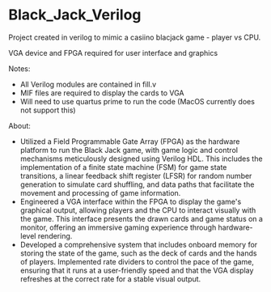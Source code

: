 # Black_Jack_Verilog

Project created in verilog to mimic a casiino blacjack game - player vs CPU.

VGA device and FPGA required for user interface and graphics

Notes:
- All Verilog modules are contained in fill.v
- MIF files are required to display the cards to VGA
- Will need to use quartus prime to run the code (MacOS currently does not support this)

About:
- Utilized a Field Programmable Gate Array (FPGA) as the hardware platform to run the Black Jack game, with game logic and control mechanisms meticulously designed using Verilog HDL. This includes the implementation of a finite state machine (FSM) for game state transitions, a linear feedback shift register (LFSR) for random number generation to simulate card shuffling, and data paths that facilitate the movement and processing of game information.
- Engineered a VGA interface within the FPGA to display the game's graphical output, allowing players and the CPU to interact visually with the game. This interface presents the drawn cards and game status on a monitor, offering an immersive gaming experience through hardware-level rendering.
- Developed a comprehensive system that includes onboard memory for storing the state of the game, such as the deck of cards and the hands of players. Implemented rate dividers to control the pace of the game, ensuring that it runs at a user-friendly speed and that the VGA display refreshes at the correct rate for a stable visual output.

